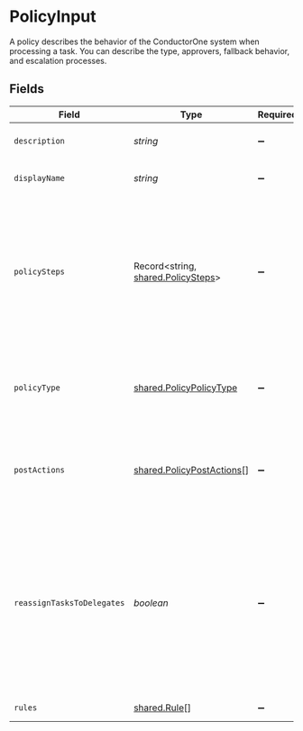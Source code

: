 # PolicyInput

A policy describes the behavior of the ConductorOne system when processing a task. You can describe the type, approvers, fallback behavior, and escalation processes.


## Fields

| Field                                                                                                                                                                      | Type                                                                                                                                                                       | Required                                                                                                                                                                   | Description                                                                                                                                                                |
| -------------------------------------------------------------------------------------------------------------------------------------------------------------------------- | -------------------------------------------------------------------------------------------------------------------------------------------------------------------------- | -------------------------------------------------------------------------------------------------------------------------------------------------------------------------- | -------------------------------------------------------------------------------------------------------------------------------------------------------------------------- |
| `description`                                                                                                                                                              | *string*                                                                                                                                                                   | :heavy_minus_sign:                                                                                                                                                         | The description of the Policy.                                                                                                                                             |
| `displayName`                                                                                                                                                              | *string*                                                                                                                                                                   | :heavy_minus_sign:                                                                                                                                                         | The display name of the Policy.                                                                                                                                            |
| `policySteps`                                                                                                                                                              | Record<string, [shared.PolicySteps](../../../sdk/models/shared/policysteps.md)>                                                                                            | :heavy_minus_sign:                                                                                                                                                         | A map of string(policy type) to steps in a policy. This structure is leftover from a previous design, and should only ever have one key->value set.                        |
| `policyType`                                                                                                                                                               | [shared.PolicyPolicyType](../../../sdk/models/shared/policypolicytype.md)                                                                                                  | :heavy_minus_sign:                                                                                                                                                         | Indicates the type of this policy. Can also be used to get the value from policySteps.                                                                                     |
| `postActions`                                                                                                                                                              | [shared.PolicyPostActions](../../../sdk/models/shared/policypostactions.md)[]                                                                                              | :heavy_minus_sign:                                                                                                                                                         | An array of actions (ordered) to take place after a policy completes processing.                                                                                           |
| `reassignTasksToDelegates`                                                                                                                                                 | *boolean*                                                                                                                                                                  | :heavy_minus_sign:                                                                                                                                                         | A policy configuration option that allows for reassinging tasks to delgated users. This level of delegation refers to the individual delegates users set on their account. |
| `rules`                                                                                                                                                                    | [shared.Rule](../../../sdk/models/shared/rule.md)[]                                                                                                                        | :heavy_minus_sign:                                                                                                                                                         | The rules field.                                                                                                                                                           |